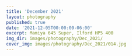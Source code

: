 ```yaml
---
title: 'December 2021'
layout: photography
published: true
date: '2021-12-05T00:00:00-06:00'
excerpt: Mamiya 645 Super, Ilford HP5 400
img_dir: images/photography/Dec_2021/
cover_img: images/photography/Dec_2021/014.jpg
---
```

